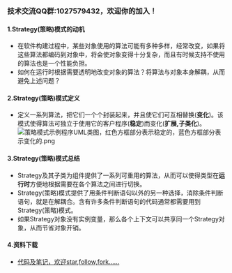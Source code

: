 ### 技术交流QQ群:1027579432，欢迎你的加入！
#### 1.Strategy(策略)模式的动机
- 在软件构建过程中，某些对象使用的算法可能有多种多样，经常改变，如果将这些算法都编码到对象中，将会使对象变得十分复杂，而且有时候支持不使用的算法也是一个性能负担。
- 如何在运行时根据需要透明地改变对象的算法？将算法与对象本身解耦，从而避免上述问题？
#### 2.Strategy(策略)模式定义
- 定义一系列算法，把它们一个个封装起来，并且使它们可互相替换(**变化**)。该模式使得算法可独立于使用它的客户程序(**稳定**)而变化(**扩展,子类化**)。
![策略模式示例程序UML类图，红色方框部分表示稳定的，蓝色方框部分表示变化的.png](https://upload-images.jianshu.io/upload_images/13407176-8394b6a49b4b62e1.png?imageMogr2/auto-orient/strip%7CimageView2/2/w/1240)
#### 3.Strategy(策略)模式总结
- Strategy及其子类为组件提供了一系列可重用的算法，从而可以使得类型在**运行时**方便地根据需要在各个算法之间进行切换。
- Strategy(策略)模式提供了用条件判断语句以外的另一种选择，消除条件判断语句，就是在解耦合。含有许多条件判断语句的代码通常都需要用到Strategy(策略)模式。
- 如果Strategy对象没有实例变量，那么各个上下文可以共享同一个Strategy对象，从而节省对象开销。
#### 4.资料下载
- [代码及笔记，欢迎star,follow,fork......](https://github.com/cdlwhm1217096231/cpp_ws/tree/master/C%2B%2B%E8%AE%BE%E8%AE%A1%E6%A8%A1%E5%BC%8F)